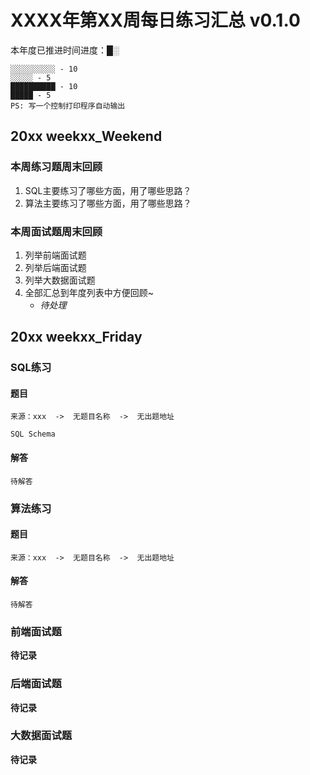 # XXXX年第XX周每日练习汇总 v0.1.0

本年度已推进时间进度：█░
```
░░░░░░░░░░ - 10
░░░░░ - 5
██████████ - 10
█████ - 5
PS: 写一个控制打印程序自动输出
```

## 20xx weekxx_Weekend
### 本周练习题周末回顾
1. SQL主要练习了哪些方面，用了哪些思路？  
2. 算法主要练习了哪些方面，用了哪些思路？  
### 本周面试题周末回顾
1. 列举前端面试题  
2. 列举后端面试题  
3. 列举大数据面试题  
4. 全部汇总到年度列表中方便回顾~
	+ *待处理*  


## 20xx weekxx_Friday  
### SQL练习 
#### 题目  
```
来源：xxx  ->  无题目名称  ->  无出题地址

SQL Schema 
```
#### 解答  
```
待解答
```
### 算法练习  
#### 题目  
```
来源：xxx  ->  无题目名称  ->  无出题地址
```
#### 解答  
```
待解答
```
### 前端面试题  
**待记录**  
### 后端面试题  
**待记录**  
### 大数据面试题  
**待记录**  
